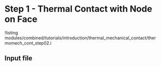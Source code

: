 # Step 1 - Thermal Contact with Node on Face

!listing modules/combined/tutorials/introduction/thermal_mechanical_contact/thermomech_cont_step02.i

## Input file

